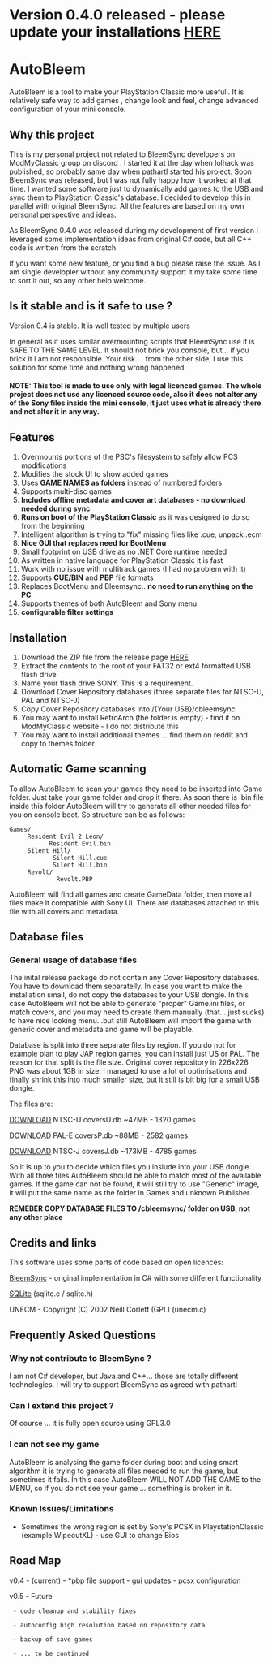 # Version 0.4.0 released - please update your installations [HERE](https://github.com/screemerpl/cbleemsync/releases/download/0.4/autobleem-v0.4.0.zip)

# AutoBleem 
AutoBleem is a tool to make your PlayStation Classic more usefull.
It is relatively safe way to add games , change look and feel, change advanced configuration of your mini console.


     
## Why this project

This is my personal project not related to BleemSync developers on ModMyClassic group on discord . I started it at the day when lolhack was published, so probably same day when pathartl started his project. Soon BleemSync was released, but I was not fully happy how it worked at that time. I wanted some software just to dynamically add  games to the USB and sync them to PlayStation Classic's database. I decided to develop this in parallel with original BleemSync. All the features are based on my own personal perspective and ideas.

As BleemSync 0.4.0 was released during my development of first version I leveraged some implementation ideas from original C# code, but all C++ code is written from the scratch.

If you want some new feature, or you find a bug please raise the issue. As I am single developler without any community support it my take some time to sort it out, so any other help welcome. 

## Is it stable and is it safe to use ?
Version 0.4 is stable. It is well tested by multiple users

In general as it uses similar overmounting scripts that BleemSync use it is SAFE TO THE SAME LEVEL. It should not brick you console, but... if you brick it I am not responsible. Your risk.... from the other side, I use this solution for some time and nothing wrong happened.

#### NOTE: This tool is made to use only with legal licenced games. The whole project does not use any licenced source code, also it does not alter any of the Sony files inside the mini console, it just uses what is already there and not alter it in any way.

## Features 

1. Overmounts portions of the PSC's filesystem to safely allow PCS modifications
1. Modifies the stock UI to show added games
1. Uses **GAME NAMES as folders** instead of numbered folders
1. Supports multi-disc games
1. **Includes offline metadata and cover art databases - no download needed during sync**
1. **Runs on boot of the PlayStation Classic** as it was designed to do so from the beginning
1. Intelligent algorithm is trying to "fix" missing files like .cue, unpack .ecm 
1. **Nice GUI that replaces need for BootMenu**
1. Small footprint on USB drive as no .NET Core runtime needed
1. As written in native language for PlayStation Classic it is fast
1. Work with no issue with multitrack games (I had no problem with it)
1. Supports **CUE/BIN** and **PBP** file formats
1. Replaces BootMenu and Bleemsync.. **no need to run anything on the PC**
1. Supports themes of both AutoBleem and Sony menu
1. **configurable filter settings**

## Installation

1. Download the ZIP file from the release page [HERE](https://github.com/screemerpl/cbleemsync/releases/download/0.4/autobleem-v0.4.0.zip)
1. Extract the contents to the root of your FAT32 or ext4 formatted USB flash drive
1. Name your flash drive SONY. This is a requirement.
1. Download Cover Repository databases (three separate files for NTSC-U, PAL and NTSC-J)
1. Copy Cover Repository databases into /{Your USB}/cbleemsync
1. You may want to install RetroArch (the folder is empty) - find it on ModMyClassic website - I do not distribute this 
1. You may want to install additional themes ... find them on reddit and copy to themes folder


## Automatic Game scanning

To allow AutoBleem to scan your games they need to be inserted into Game folder. Just take your game folder and drop it there. As soon there is .bin file inside this folder AutoBleem will try to generate all other needed files for you on console boot. So structure can be as follows:

```
Games/
     Resident Evil 2 Leon/
           Resident Evil.bin
     Silent Hill/
            Silent Hill.cue
            Silent Hill.bin
     Revolt/
             Revolt.PBP
```
AutoBleem will  find all games and create GameData folder, then move all files make it compatible with Sony UI. There are databases attached to this file with all covers and metadata.

## Database files

### General usage of database files

The inital release package do not contain any Cover Repository databases. You have to download them separatelly.  In case you want to make the installation small, do not copy the databases to your USB dongle. In this case AutoBleem will not be able to generate "proper" Game.ini files, or match covers, and you may need to create them manually (that... just sucks) to have nice looking menu...but still AutoBleem will import the game with generic cover and metadata and game will be playable.

Database is split into three separate files by region. If you do not for example plan to play JAP region games, you can install just US or PAL. The reason for that split is the file size. Original cover repository in 226x226 PNG was about 1GB in size. I managed to use a lot of optimisations and finally shrink this into much smaller size, but it still is bit big for a small USB dongle. 

The files are:

[DOWNLOAD](https://github.com/screemerpl/cbleemsync/releases/download/0.1b/coversU.db) NTSC-U coversU.db  ~47MB  - 1320 games

[DOWNLOAD](https://github.com/screemerpl/cbleemsync/releases/download/0.1b/coversP.db) PAL-E  coversP.db  ~88MB  - 2582 games

[DOWNLOAD](https://github.com/screemerpl/cbleemsync/releases/download/0.1b/coversJ.db) NTSC-J coversJ.db ~173MB  - 4785 games

So it is up to you to decide which files you inslude into your USB dongle. With all three files AutoBleem should be able to match most of the available games. If the game can not be found, it will still try to use "Generic" image, it will put the same name as the folder in Games and unknown Publisher.

**REMEBER COPY DATABASE FILES TO /cbleemsync/ folder on USB, not any other place**

## Credits and links 

This software uses some parts of code based on open licences:

[BleemSync](https://github.com/pathartl/BleemSync) - original implementation in C# with some different functionality

[SQLite](https://www.sqlite.org/index.html) (sqlite.c / sqlite.h)

UNECM - Copyright (C) 2002 Neill Corlett (GPL) (unecm.c)

## Frequently Asked Questions
### Why not contribute to BleemSync ?

I am not C# developer, but Java and C++... those are totally different technologies. I will try to support BleemSync as agreed with pathartl

### Can I extend this project ? 
Of course ... it is fully open source using GPL3.0

### I can not see my game
AutoBleem is analysing the game folder during boot and using smart algorithm it is trying to generate all files needed to run the game, but sometimes it fails. In this case AutoBleem WILL NOT ADD THE GAME to the MENU, so if you do not see your game ... something is broken in it.

### Known Issues/Limitations
- Sometimes the wrong region is set by Sony's PCSX in PlaystationClassic (example WipeoutXL) - use GUI to change Bios 

## Road Map
     
v0.4 - (current)
     - *pbp file support
     - gui updates
     - pcsx configuration
     
v0.5 - Future

     - code cleanup and stability fixes
     
     - autoconfig high resolution based on repository data
     
     - backup of save games
     
     - ... to be continued


